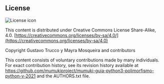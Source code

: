 ## License
![License icon](https://licensebuttons.net/l/by-sa/3.0/88x31.png)

This content is distributed under Creative Commons License Share-Alike, 4.0. [https://creativecommons.org/licenses/by-sa/4.0/](https://creativecommons.org/licenses/by-sa/4.0)

Copyright Gustavo Trucco y Mayra Mosqueira and contributors

This content consists of voluntary contributions made by many
individuals. For exact contribution history, see its revision history
available at https://github.com/mumukiproject/mumuki-guia-python3-polimorfismo-python-v-2021 and the AUTHORS.txt file.

